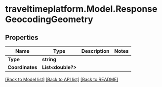 # traveltimeplatform.Model.ResponseGeocodingGeometry
## Properties

Name | Type | Description | Notes
------------ | ------------- | ------------- | -------------
**Type** | **string** |  | 
**Coordinates** | **List&lt;double?&gt;** |  | 

[[Back to Model list]](../README.md#documentation-for-models) [[Back to API list]](../README.md#documentation-for-api-endpoints) [[Back to README]](../README.md)

